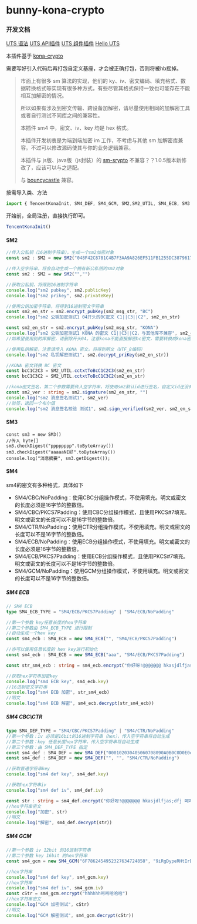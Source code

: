# bunny-kona-crypto
### 开发文档
[UTS 语法](https://uniapp.dcloud.net.cn/tutorial/syntax-uts.html)
[UTS API插件](https://uniapp.dcloud.net.cn/plugin/uts-plugin.html)
[UTS 组件插件](https://uniapp.dcloud.net.cn/plugin/uts-component.html)
[Hello UTS](https://gitcode.net/dcloud/hello-uts)


本插件基于 [kona-crypto](https://github.com/Tencent/TencentKonaSMSuite/blob/master/kona-crypto/README_cn.md) 

需要写好引入代码后再打包自定义基座，才会被正确打包，否则将被hb摇掉。

> 市面上有很多 sm 算法的实现，他们的 ky、iv、密文编码、填充格式、数据转换格式等实现有很多种方式，有些尽管其格式保持一致也可能存在不能相互加解密的情况。
>
> 所以如果有涉及到密文传输、跨设备加解密，请尽量使用相同的加解密工具或者自行测试不同库之间的兼容性。
>
> 本插件 sm4 中，密文、iv、key 均是 hex 格式。
>
> 本插件开发初衷是为端到端加密 im 工作，不考虑与其他 sm 加解密库兼容。不过可以修改源码使其与你的业务逻辑兼容。
>
> 本插件与 js版、java版（js封装）的 [sm-srypto](https://www.npmjs.com/package/sm-crypto) 不兼容？？1.0.5版本新修改了，应该可以与之适配。
>
> 与 [bouncycastle](https://www.bouncycastle.org/) 兼容。



按需导入类、方法

```ts
import { TencentKonaInit, SM4_DEF, SM4_GCM, SM2,SM2_UTIL, SM4_ECB, SM3 } from "@/uni_modules/sm-crypto"
```

开始前，全局注册，直接执行即可。

```ts
TencentKonaInit()
```

#### SM2

```ts
//传入公私钥（16进制字符串），生成一个sm2加密对象
const sm2 : SM2 = new SM2("048F42C8781C4B7F3AA9A826EF511FB1255DC387961719D9971F76110290738844FED8951584F9F8E3469A2C3B88D1CBE7A1B47C486197E86DC3F715A1935DAC11", "305F898831192537DB9CCCAC00B35E4CE75074E2AAD2DE2D775F549082840D20")

//传入空字符串，将会自动生成一个拥有新公私钥的sm2对象
const sm2 : SM2 = new SM2("","")

//获取公私钥，将得到16进制字符串
console.log("sm2 pubkey", sm2.publicKey)
console.log("sm2 prikey", sm2.privateKey)

//使用公钥加密字符串，将得到16进制密文字符串
const sm2_en_str = sm2.encrypt_pubKey(sm2_msg_str, "BC")
console.log("sm2 公钥加密测试1 04开头的BC密文 C1||C3||C2", sm2_en_str)

const sm2_en_str = sm2.encrypt_pubKey(sm2_msg_str, "KONA")
console.log("sm2 公钥加密测试1 KONA 的密文 C1||C3||C2，与其他库不兼容", sm2_en_str)
//如希望使用别的库解密，请删除开头04。注意kona不能直接解密bc密文，需要转换成kona密文

//使用私钥解密，注意请传入 KONA 密文。将得到明文（UTF_8编码）
console.log("sm2 私钥解密测试1", sm2.decrypt_priKey(sm2_en_str))

//KONA 密文转换 BC 密文
const bcC1C2C3 = SM2_UTIL.cctxtToBcC1C2C3(sm2_en_str)
const bcC1C3C2 = SM2_UTIL.cctxtToBcC1C3C2(sm2_en_str)

//kona密文签名，第二个参数需要传入空字符串，将使用sm2默认id进行签名，自定义id还没有适配
const sm2_ver : string = sm2.signature(sm2_en_str, "")
console.log("sm2 消息签名测试1", sm2_ver)
//验签，返回一个布尔值
console.log("sm2 消息签名校验 测试1", sm2.sign_verified(sm2_ver, sm2_en_str))
```

#### SM3

```uts
const sm3 = new SM3()
//传入 byte[] 
sm3.checkDigest("pppppppp".toByteArray())
sm3.checkDigest("aaaaaNI好".toByteArray())
console.log("消息摘要", sm3.getDigest());
```

#### SM4

sm4的密文有多种格式，具体如下

- SM4/CBC/NoPadding：使用CBC分组操作模式，不使用填充。明文或密文的长度必须是16字节的整数倍。
- SM4/CBC/PKCS7Padding：使用CBC分组操作模式，且使用PKCS#7填充。明文或密文的长度可以不是16字节的整数倍。
- SM4/CTR/NoPadding：使用CTR分组操作模式，不使用填充。明文或密文的长度可以不是16字节的整数倍。
- SM4/ECB/NoPadding：使用ECB分组操作模式，不使用填充。明文或密文的长度必须是16字节的整数倍。
- SM4/ECB/PKCS7Padding：使用ECB分组操作模式，且使用PKCS#7填充。明文或密文的长度可以不是16字节的整数倍。
- SM4/GCM/NoPadding：使用GCM分组操作模式，不使用填充。明文或密文的长度可以不是16字节的整数倍。

##### SM4 ECB

```ts
// SM4 ECB
type SM4_ECB_TYPE = "SM4/ECB/PKCS7Padding" | "SM4/ECB/NoPadding"

//第一个参数 key任意长度的hex字符串
//第二个参数由 SM4_ECB_TYPE 进行限制
//自动生成一个hex key
const sm4_ecb : SM4_ECB = new SM4_ECB("", "SM4/ECB/PKCS7Padding")

//亦可以使用任意长度的 hex key进行初始化
const sm4_ecb : SM4_ECB = new SM4_ECB("aaa", "SM4/ECB/PKCS7Padding")

const str_sm4_ecb : string = sm4_ecb.encrypt("你好呀!@@@@@@@ hkasjdlfjas;dfj 呵呵哈哈哈成功了啊啊啊啊")

//获取hex字符串加密key
console.log("sm4 ECB key", sm4_ecb.key)
//16进制密文字符串
console.log("sm4 ECB 加密", str_sm4_ecb)
//明文
console.log("sm4 ECB 解密", sm4_ecb.decrypt(str_sm4_ecb))
```

##### SM4 CBC\CTR

```ts
type SM4_DEF_TYPE = "SM4/CBC/PKCS7Padding" | "SM4/CTR/NoPadding"
//第一个参数：iv 必须是16bit的16进制字符串（hex），传入空字符串将自动生成
//第二个参数：key 任意长度hex字符串，传入空字符串将自动生成
//第三个参数：由 SM4_DEF_TYPE 指定
const sm4_def : SM4_DEF = new SM4_DEF("000102030405060708090A0B0C0D0E0e", "", "SM4/CTR/NoPadding")
const sm4_def : SM4_DEF = new SM4_DEF("", "", "SM4/CTR/NoPadding")

//获取普通字符串key
console.log("sm4 def key", sm4_def.key)

//获取hex字符串iv
console.log("sm4 def iv", sm4_def.iv)

const str : string = sm4_def.encrypt("你好呀!@@@@@@@ hkasjdlfjas;dfj 呵呵哈哈哈成功了啊啊啊啊")
//hex字符串密文
console.log("加密", str)
//明文
console.log("解密", sm4_def.decrypt(str))
```

##### SM4 GCM

```ts
//第一个参数 iv 12bit 的16进制字符串
//第二个参数 key 16bit 的hex字符串
const sm4_gcm = new SM4_GCM("6F7862454952327634724858", "9iRgDypeRHtIrDar")

//hex字符串
console.log("sm4 def key", sm4_gcm.key)
//hex字符串
console.log("sm4 def iv", sm4_gcm.iv)
const cStr = sm4_gcm.encrypt("hhhhhh呵呵哈哈哈")
//hex字符串密文
console.log("GCM 加密测试", cStr)
//明文
console.log("GCM 解密测试", sm4_gcm.decrypt(cStr))
```

